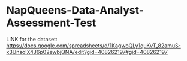# NapQueens-Data-Analyst-Assessment-Test

LINK for the dataset: https://docs.google.com/spreadsheets/d/1KagwoQLy1quKvT_82amuS-x3UnsoIX4J6p02ewbjQNA/edit?gid=408262197#gid=408262197
